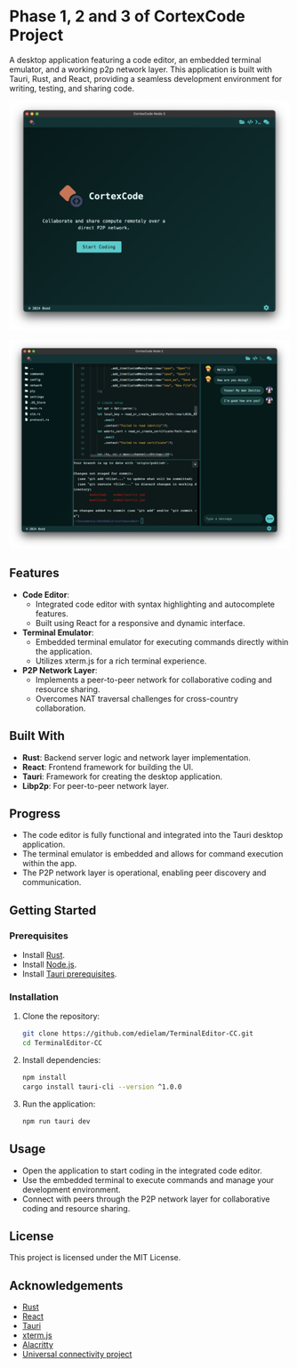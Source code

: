 # Phase 1, 2 and 3 of CortexCode Project

A desktop application featuring a code editor, an embedded terminal emulator, and a working p2p network layer. This application is built with Tauri, Rust, and React, providing a seamless development environment for writing, testing, and sharing code.

![TermED](https://raw.githubusercontent.com/edielam/TerminalEditor-CC/main/demo4.JPG)

![TermED2](https://raw.githubusercontent.com/edielam/TerminalEditor-CC/main/demo.JPG)


## Features

- **Code Editor**: 
  - Integrated code editor with syntax highlighting and autocomplete features.
  - Built using React for a responsive and dynamic interface.
- **Terminal Emulator**: 
  - Embedded terminal emulator for executing commands directly within the application.
  - Utilizes xterm.js for a rich terminal experience.
- **P2P Network Layer**:
  - Implements a peer-to-peer network for collaborative coding and resource sharing.
  - Overcomes NAT traversal challenges for cross-country collaboration.
<!--  - Enables distributed computing capabilities among peers. -->

## Built With

- **Rust**: Backend server logic and network layer implementation.
- **React**: Frontend framework for building the UI.
- **Tauri**: Framework for creating the desktop application.
- **Libp2p**: For peer-to-peer network layer.
<!-- - **STUN/TURN servers**: For NAT traversal in the network layer. -->

## Progress

- The code editor is fully functional and integrated into the Tauri desktop application.
- The terminal emulator is embedded and allows for command execution within the app.
- The P2P network layer is operational, enabling peer discovery and communication.

## Getting Started

### Prerequisites

- Install [Rust](https://www.rust-lang.org/).
- Install [Node.js](https://nodejs.org/).
- Install [Tauri prerequisites](https://tauri.app/v1/guides/getting-started/prerequisites).

### Installation

1. Clone the repository:
    ```bash
    git clone https://github.com/edielam/TerminalEditor-CC.git
    cd TerminalEditor-CC
    ```
2. Install dependencies:
    ```bash
    npm install
    cargo install tauri-cli --version ^1.0.0
    ```
3. Run the application:
    ```bash
    npm run tauri dev
    ```

## Usage

- Open the application to start coding in the integrated code editor.
- Use the embedded terminal to execute commands and manage your development environment.
- Connect with peers through the P2P network layer for collaborative coding and resource sharing.

## License

This project is licensed under the MIT License.

## Acknowledgements

- [Rust](https://www.rust-lang.org/)
- [React](https://reactjs.org/)
- [Tauri](https://tauri.app/)
- [xterm.js](https://xtermjs.org/)
- [Alacritty](https://alacritty.org/)
- [Universal connectivity project](https://github.com/libp2p/universal-connectivity)
